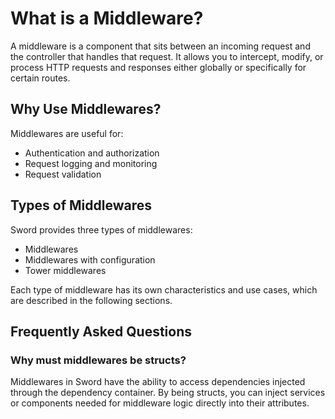 # What is a Middleware?

A middleware is a component that sits between an incoming request and the controller that handles that request. It allows you to intercept, modify, or process HTTP requests and responses either globally or specifically for certain routes.

## Why Use Middlewares?

Middlewares are useful for:

- Authentication and authorization
- Request logging and monitoring
- Request validation

## Types of Middlewares

Sword provides three types of middlewares:

- Middlewares
- Middlewares with configuration
- Tower middlewares

Each type of middleware has its own characteristics and use cases, which are described in the following sections.

## Frequently Asked Questions

### Why must middlewares be structs?

Middlewares in Sword have the ability to access dependencies injected through the dependency container. By being structs, you can inject services or components needed for middleware logic directly into their attributes.

